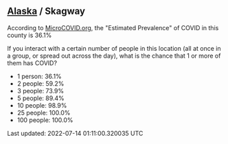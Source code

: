 
## [Alaska](/united-states/alaska) / Skagway

According to [MicroCOVID.org](http://microcovid.org),
the "Estimated Prevalence" of COVID in this county is 36.1%

If you interact with a certain number of people in this location
(all at once in a group, or spread out across the day), what is the chance that
1 or more of them has COVID?

- 1 person: 36.1%
- 2 people: 59.2%
- 3 people: 73.9%
- 5 people: 89.4%
- 10 people: 98.9%
- 25 people: 100.0%
- 100 people: 100.0%

Last updated: 2022-07-14 01:11:00.320035 UTC
